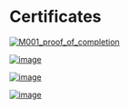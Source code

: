# Certificates

[![M001_proof_of_completion](https://user-images.githubusercontent.com/34960418/165289072-78449506-0d6c-4336-a071-9bfcd1460068.jpg)](https://university.mongodb.com/course_completion/8d24ef9f-be85-450d-b36d-ba358b6fbb57)


[![image](https://user-images.githubusercontent.com/34960418/165290930-f7aae5c1-b042-46a1-826d-5a8056ba81be.png)](https://softuni.bg/certificates/details/122802/f0a936a5)

[![image](https://user-images.githubusercontent.com/34960418/165290652-665d7a6a-d51b-4801-858d-0fe0a641a8e9.png)](https://softuni.bg/certificates/details/105616/beaf7494)

[![image](https://user-images.githubusercontent.com/34960418/165290035-c34391f4-13c9-4c09-a2a8-b27f4d8da64c.png)](https://www.credly.com/badges/8c4df249-b3ad-48c8-8640-ea6e12b8d560)


